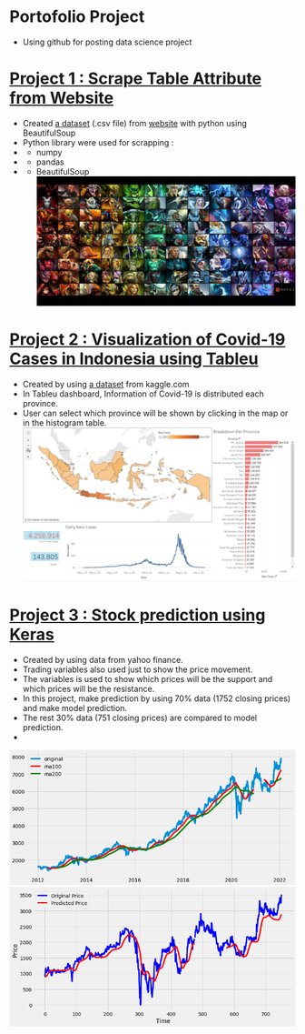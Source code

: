 # Portofolio Project
* Using github for posting data science project

# [Project 1 : Scrape Table Attribute from Website](https://github.com/Gofanz17/porto_project/tree/main/scrapping)
* Created [a dataset](/scrapping/dota2.csv) (.csv file) from [website](https://dota2.fandom.com/wiki/Table_of_hero_attributes) with python using BeautifulSoup
* Python library were used for scrapping :
* - numpy
* - pandas
* - BeautifulSoup
![](/scrapping/images/hero-dota-2_61002e6.jpg)

# [Project 2 : Visualization of Covid-19 Cases in Indonesia using Tableu](https://public.tableau.com/app/profile/ghaniy.nugrahantoro/viz/Covid-19inIndonesia_16418014004150/Dashboard1)
* Created by using [a dataset](https://www.kaggle.com/hendratno/covid19-indonesia?select=covid_19_indonesia_time_series_all.csv#) from kaggle.com
* In Tableu dashboard, Information of Covid-19 is distributed each province. 
* User can select which province will be shown by clicking in the map or in the histogram table.
![](/tableu/tableucovid19.JPG)

# [Project 3 : Stock prediction using Keras](https://github.com/Gofanz17/porto_project/tree/main/prediction)
* Created by using data from yahoo finance.
* Trading variables also used just to show the price movement.
* The variables is used to show which prices will be the support and which prices will be the resistance.
* In this project, make prediction by using 70% data (1752 closing prices) and make model prediction.
* The rest 30% data (751 closing prices) are compared to model prediction.
* 
![](/prediction/images/ma.png)
![](/prediction/images/prediction.png)


